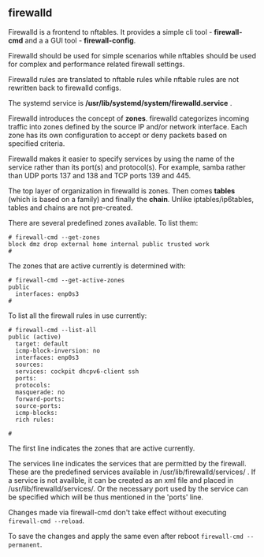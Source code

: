 ## firewalld

Firewalld is a frontend to nftables. It provides a simple cli tool - **firewall-cmd** and a a GUI tool - **firewall-config**.

Firewalld should be used for simple scenarios while nftables should be used for complex and performance related firewall settings.

Firewalld rules are translated to nftable rules while nftable rules are not rewritten back to firewalld configs.

The systemd service is **/usr/lib/systemd/system/firewalld.service** .

Firewalld introduces the concept of **zones**. firewalld categorizes incoming traffic into zones defined by the source IP and/or network interface. Each zone has its own configuration to accept or deny packets based on specified criteria.

Firewalld makes it easier to specify services by using the name of the service rather than its port(s) and protocol(s). For example, samba rather than UDP ports 137 and 138 and TCP ports 139 and 445.

The top layer of organization in firewalld is zones. Then comes **tables** (which is based on a family)  and finally the **chain**. Unlike iptables/ip6tables, tables and chains are not pre-created. 

There are several predefined zones available. To list them:
```
# firewall-cmd --get-zones
block dmz drop external home internal public trusted work
#
```

The zones that are active currently is determined with:
```
# firewall-cmd --get-active-zones
public
  interfaces: enp0s3
#
```

To list all the firewall rules in use currently:
```
# firewall-cmd --list-all
public (active)
  target: default
  icmp-block-inversion: no
  interfaces: enp0s3
  sources:
  services: cockpit dhcpv6-client ssh
  ports:
  protocols:
  masquerade: no
  forward-ports:
  source-ports:
  icmp-blocks:
  rich rules:

#
```

The first line indicates the zones that are active currently. 

The services line indicates the services that are permitted by the firewall. These are the predefined services available in /usr/lib/firewalld/services/ . If a service is not availble, it can be created as an xml file and placed in /usr/lib/firewalld/services/. Or the necessary port used by the service can be specified which will be thus mentioned in the 'ports' line. 

Changes made via firewall-cmd don't take effect without executing `firewall-cmd --reload`.

To save the changes and apply the same even after reboot `firewall-cmd --permanent`.


